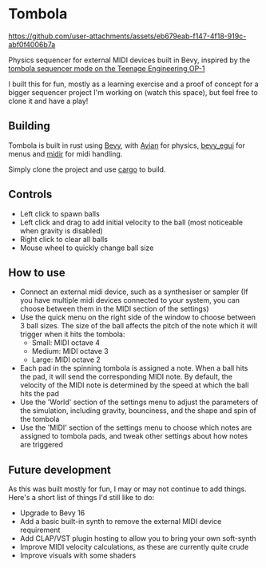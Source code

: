 # Tombola

https://github.com/user-attachments/assets/eb679eab-f147-4f18-919c-abf0f4006b7a

Physics sequencer for external MIDI devices built in Bevy, inspired by
the [tombola sequencer mode on the Teenage Engineering OP-1](https://youtu.be/SHoDUCAd4-I?si=-XzA_HOYTEwAPaGe)

I built this for fun, mostly as a learning exercise and a proof of concept for a bigger sequencer project I'm working
on (watch this space), but feel free to clone it and have a play!

## Building

Tombola is built in rust using [Bevy](https://bevyengine.org), with [Avian](https://github.com/Jondolf/avian) for
physics, [bevy_egui](https://github.com/vladbat00/bevy_egui) for menus and [midir](https://docs.rs/midir/latest/midir/)
for midi handling.

Simply clone the project and
use [cargo](https://doc.rust-lang.org/book/ch01-03-hello-cargo.html#building-and-running-a-cargo-project) to build.

## Controls

- Left click to spawn balls
- Left click and drag to add initial velocity to the ball (most noticeable when gravity is disabled)
- Right click to clear all balls
- Mouse wheel to quickly change ball size

## How to use

- Connect an external midi device, such as a synthesiser or sampler (If you have multiple midi devices connected to your
  system, you can choose between them in the MIDI section of the settings)
- Use the quick menu on the right side of the window to choose between 3 ball sizes. The size of the ball affects the
  pitch of
  the note which it will trigger when it hits the tombola:
    - Small: MIDI octave 4
    - Medium: MIDI octave 3
    - Large: MIDI octave 2
- Each pad in the spinning tombola is assigned a note. When a ball hits the pad, it will send the corresponding MIDI
  note. By default, the velocity of the MIDI note is determined by the speed at which the ball hits the pad
- Use the 'World' section of the settings menu to adjust the parameters of the simulation, including gravity,
  bounciness, and the shape and spin of the tombola
- Use the 'MIDI' section of the settings menu to choose which notes are assigned to tombola pads, and tweak other
  settings about how notes are triggered

## Future development

As this was built mostly for fun, I may or may not continue to add things. Here's a short list of things I'd still like
to do:

- Upgrade to Bevy 16
- Add a basic built-in synth to remove the external MIDI device requirement
- Add CLAP/VST plugin hosting to allow you to bring your own soft-synth
- Improve MIDI velocity calculations, as these are currently quite crude
- Improve visuals with some shaders
